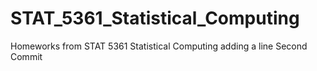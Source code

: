 # STAT_5361_Statistical_Computing
Homeworks from STAT 5361 Statistical Computing
adding a line
Second Commit
